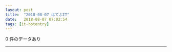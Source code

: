 ```yaml
---
layout: post
title:  "2018-08-07 はてぶIT"
date:   2018-08-07 07:02:54
tags: [it-hotentry]
---
```

0 件のデータあり

<hr>

